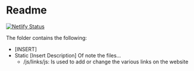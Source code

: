 # Readme

[![Netlify Status](https://api.netlify.com/api/v1/badges/8d4e117c-0931-44ab-bbbd-db5ec0aaac97/deploy-status)](https://app.netlify.com/sites/dulcet-stardust-5fd858/deploys)

The folder contains the following:
- [INSERT]
- Static
  [Insert Description]
  Of note the files...
  - /js/links/js: Is used to add or change the various links on the website
